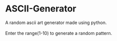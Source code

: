 # ASCII-Generator
A random ascii art generator made using python.</br></br>
Enter the range(1-10) to generate a random pattern.
